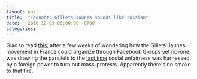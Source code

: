 ```yaml
---
layout: post
title:  "Thought: Gillets Jaunes sounds like russian"
date:   2018-12-05 08:00:00 -0700
categories: 
---
```




Glad to read [this](https://www.theguardian.com/world/2018/dec/17/gilets-jaunes-grassroots-heroes-or-kremlin-tools), after a few weeks of wondering how the Gillets Jaunes movement in France could organize through Facebook Groups yet no-one was drawing the parallels to the [last time](https://www.texastribune.org/2017/11/01/russian-facebook-page-organized-protest-texas-different-russian-page-l/) social unfairness was harnessed by a foreign power to turn out mass-protests. Apparently there's no smoke to that fire.
